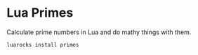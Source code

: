 # Lua Primes

Calculate prime numbers in Lua and do mathy things with them.

	luarocks install primes
